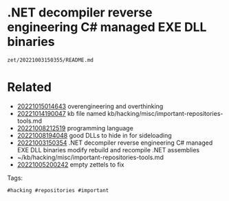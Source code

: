 # .NET decompiler reverse engineering C# managed EXE DLL binaries

` zet/20221003150355/README.md `

# Related

- [20221015014643](/zet/20221015014643/README.md) overengineering and overthinking
- [20221014190047](/zet/20221014190047/README.md) kb file named kb/hacking/misc/important-repositories-tools.md
- [20221008212519](/zet/20221008212519/README.md) programming language
- [20221008194048](/zet/20221008194048/README.md) good DLLs to hide in for sideloading
- [20221003150354](/zet/20221003150354/README.md) .NET decompiler reverse engineering C# managed EXE DLL binaries modify rebuild and recompile .NET assemblies
- ~/kb/hacking/misc/important-repositories-tools.md
- [20221005200242](/zet/20221005200242/README.md) empty zettels to fix

Tags:

    #hacking #repositories #important 
